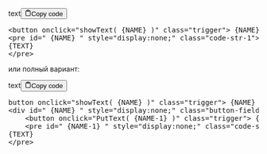 <div class="code-element"><div class="lang-line"><text>text</text><button class="copy-button" id="code452b" onclick="copyCode(code452, code452b)"><svg stroke="currentColor" fill="none" stroke-width="2" viewBox="0 0 24 24" stroke-linecap="round" stroke-linejoin="round" class="h-4 w-4" height="1em" width="1em" xmlns="http://www.w3.org/2000/svg"><path d="M16 4h2a2 2 0 0 1 2 2v14a2 2 0 0 1-2 2H6a2 2 0 0 1-2-2V6a2 2 0 0 1 2-2h2"></path><rect x="8" y="2" width="8" height="4" rx="1" ry="1"></rect></svg><text>Copy code</text></button></div><div class="code" id="code452"><div class="highlight"><pre><span></span>&lt;button onclick=&quot;showText( {NAME} )&quot; class=&quot;trigger&quot;&gt; {NAME} &lt;/button&gt;
&lt;pre id=&quot; {NAME} &quot; style=&quot;display:none;&quot; class=&quot;code-str-1&quot;&gt;
{TEXT}
&lt;/pre&gt;
</pre></div></div></div>

<p>или полный вариант:</p>
<div class="code-element"><div class="lang-line"><text>text</text><button class="copy-button" id="code453b" onclick="copyCode(code453, code453b)"><svg stroke="currentColor" fill="none" stroke-width="2" viewBox="0 0 24 24" stroke-linecap="round" stroke-linejoin="round" class="h-4 w-4" height="1em" width="1em" xmlns="http://www.w3.org/2000/svg"><path d="M16 4h2a2 2 0 0 1 2 2v14a2 2 0 0 1-2 2H6a2 2 0 0 1-2-2V6a2 2 0 0 1 2-2h2"></path><rect x="8" y="2" width="8" height="4" rx="1" ry="1"></rect></svg><text>Copy code</text></button></div><div class="code" id="code453"><div class="highlight"><pre><span></span>button onclick=&quot;showText( {NAME} )&quot; class=&quot;trigger&quot;&gt; {NAME} &lt;/button&gt;
&lt;div id=&quot; {NAME} &quot; style=&quot;display:none;&quot; class=&quot;button-field&quot;&gt;
    &lt;button onclick=&quot;PutText( {NAME-1} )&quot; class=&quot;trigger&quot;&gt; {NAME-1} &lt;/button&gt;
    &lt;pre id=&quot; {NAME-1} &quot; style=&quot;display:none;&quot; class=&quot;code-str-1&quot;&gt;
{TEXT}
&lt;/pre&gt;
</pre></div></div></div>